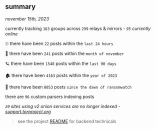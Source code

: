 
## summary
_november 15th, 2023_

currently tracking `163` groups across `299` relays & mirrors - _`95` currently online_

⏲ there have been `22` posts within the `last 24 hours`

🦈 there have been `241` posts within the `month of november`

🪐 there have been `1548` posts within the `last 90 days`

🏚 there have been `4163` posts within the `year of 2023`

🦕 there have been `8853` posts `since the dawn of ransomwatch`

there are `96` custom parsers indexing posts

_`20` sites using v2 onion services are no longer indexed - [support.torproject.org](https://support.torproject.org/onionservices/v2-deprecation/)_

> see the project [README](https://github.com/joshhighet/ransomwatch#ransomwatch--) for backend technicals
